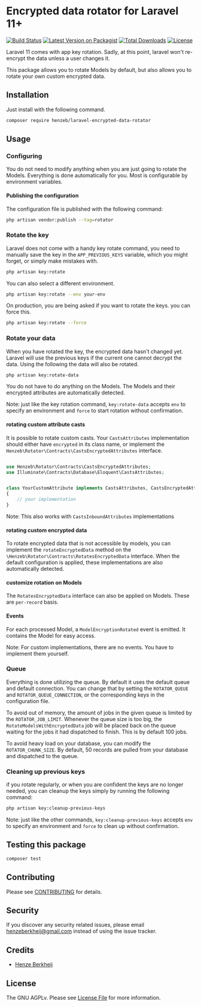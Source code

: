 # Encrypted data rotator for Laravel 11+

[![Build Status](https://github.com/henzeb/laravel-encrypted-data-rotator/workflows/tests/badge.svg)](https://github.com/henzeb/laravel-encrypted-data-rotator/actions)
[![Latest Version on Packagist](https://img.shields.io/packagist/v/henzeb/laravel-encrypted-data-rotator.svg?style=flat-square)](https://packagist.org/packages/henzeb/laravel-encrypted-data-rotator)
[![Total Downloads](https://img.shields.io/packagist/dt/henzeb/laravel-encrypted-data-rotator.svg?style=flat-square)](https://packagist.org/packages/henzeb/laravel-encrypted-data-rotator)
[![License](https://img.shields.io/packagist/l/henzeb/laravel-encrypted-data-rotator)](https://packagist.org/packages/henzeb/laravel-encrypted-data-rotator)

Laravel 11 comes with app key rotation. Sadly, at this point, laravel won't re-encrypt
the data unless a user changes it.

This package allows you to rotate Models by default, but also allows you to rotate
your own custom encrypted data.

## Installation

Just install with the following command.

```bash
composer require henzeb/laravel-encrypted-data-rotator
```

## Usage

### Configuring

You do not need to modify anything when you are just going to rotate the Models.
Everything is done automatically for you. Most is configurable by environment
variables.

#### Publishing the configuration

The configuration file is published with the following command:

```bash
php artisan vendor:publish --tag=rotator
```

### Rotate the key

Laravel does not come with a handy key rotate command, you need to manually save
the key in the `APP_PREVIOUS_KEYS` variable, which you might forget, or simply
make mistakes with.

```bash
php artisan key:rotate
```

You can also select a different environment.

```bash
php artisan key:rotate --env your-env
```

On production, you are being asked if you want to rotate the keys. you can force
this.

```bash
php artisan key:rotate --force
```

### Rotate your data

When you have rotated the key, the encrypted data hasn't changed yet. Laravel will
use the previous keys if the current one cannot decrypt the data. Using the following
the data will also be rotated.

```bash
php artisan key:rotate-data
```

You do not have to do anything on the Models. The Models and their encrypted
attributes are automatically detected.

Note: just like the key rotation command, `key:rotate-data` accepts `env` to
specify an environment and `force` to start rotation without confirmation.

#### rotating custom attribute casts

It is possible to rotate custom casts. Your `CastsAttributes` implementation should
either have `encrypted` in its class name, or implement the
`Henzeb\Rotator\Contracts\CastsEncryptedAttributes` interface.

```php

use Henzeb\Rotator\Contracts\CastsEncryptedAttributes;
use Illuminate\Contracts\Database\Eloquent\CastsAttributes;


class YourCustomAttribute implements CastsAttributes, CastsEncryptedAttributes
{
    // your implementation
}
```

Note: This also works with `CastsInboundAttributes` implementations

#### rotating custom encrypted data

To rotate encrypted data that is not accessible by models, you can implement the
`rotateEncryptedData` method on the `\Henzeb\Rotator\Contracts\RotatesEncryptedData`
interface. When the default configuration is applied, these implementations are also
automatically detected.

#### customize rotation on Models

The `RotatesEncryptedData` interface can also be applied on Models. These
are `per-record` basis.

#### Events

For each processed Model, a `ModelEncryptionRotated` event is emitted. It
contains the Model for easy access.

Note: For custom implementations, there are no events. You have to implement
them yourself.

### Queue

Everything is done utilizing the queue. By default it uses the default queue and
default connection. You can change that by setting the `ROTATOR_QUEUE`
and `ROTATOR_QUEUE_CONNECTION`, or the corresponding keys in the configuration file.

To avoid out of memory, the amount of jobs in the given queue is limited by the
`ROTATOR_JOB_LIMIT`. Whenever the queue size is too big, the
`RotateModelsWithEncryptedData` job will be placed back on the queue waiting for
the jobs it had dispatched to finish. This is by default 100 jobs.

To avoid heavy load on your database, you can modify the `ROTATOR_CHUNK_SIZE`.
By default, 50 records are pulled from your database and dispatched to the queue.

### Cleaning up previous keys

if you rotate regularly, or when you are confident the keys are no longer needed,
you can cleanup the keys simply by running the following command:

```bash
php artisan key:cleanup-previous-keys
```

Note: just like the other commands, `key:cleanup-previous-keys` accepts `env` to
specify an environment and `force` to clean up without confirmation.

## Testing this package

```bash
composer test
```

## Contributing

Please see [CONTRIBUTING](CONTRIBUTING.md) for details.

## Security

If you discover any security related issues, please email
henzeberkheij@gmail.com instead of using the issue tracker.

## Credits

- [Henze Berkheij](https://github.com/henzeb)

## License

The GNU AGPLv. Please see [License File](LICENSE.md) for more information.
